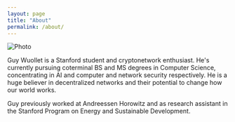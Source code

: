 ```yaml
---
layout: page 
title: "About" 
permalink: /about/
---
```


![Photo]({{guywuollet.com}}/assets/headshot.png)

Guy Wuollet is a Stanford student and cryptonetwork enthusiast. He's currently pursuing
coterminal BS and MS degrees in Computer Science, concentrating in AI and
computer and network security respectively. He is a huge believer in
decentralized networks and their potential to change how our world works. 

Guy previously worked at Andreessen Horowitz and as research assistant in the Stanford Program on Energy and Sustainable Development. 
